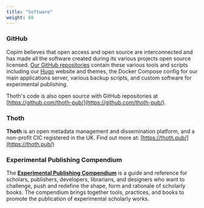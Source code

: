 ```yaml
---
title: "Software"
weight: 60
---
```


### GitHub

Copim believes that open access and open source are interconnected and has made all the software created during its various projects open source licensed. [Our GitHub repositories](https://github.com/COPIM) contain these various tools and scripts including our [Hugo](https://gohugo.io/) website and themes, the Docker Compose config for our main applications server, various backup scripts, and custom software for experimental publishing.

Thoth's code is also open source with GitHub repositories at [https://github.com/thoth-pub/](https://github.com/thoth-pub/).

### Thoth

**Thoth** is an open metadata management and dissemination platform, and a non-profit CIC registered in the UK. Find out more at: [https://thoth.pub/](https://thoth.pub/)

### Experimental Publishing Compendium

The **[Experimental Publishing Compendium](https://compendium.copim.ac.uk/)** is a guide and reference for scholars, publishers, developers, librarians, and designers who want to challenge, push and redefine the shape, form and rationale of scholarly books. The compendium brings together tools, practices, and books to promote the publication of experimental scholarly works.
